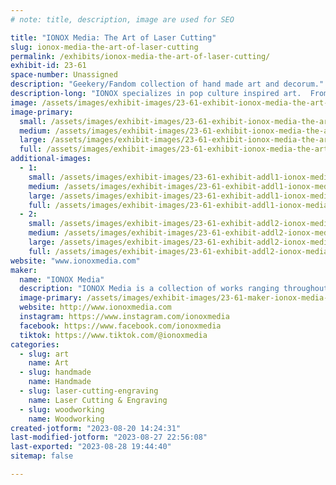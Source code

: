 ```yaml
---
# note: title, description, image are used for SEO

title: "IONOX Media: The Art of Laser Cutting"
slug: ionox-media-the-art-of-laser-cutting
permalink: /exhibits/ionox-media-the-art-of-laser-cutting/
exhibit-id: 23-61
space-number: Unassigned
description: "Geekery/Fandom collection of hand made art and decorum."
description-long: "IONOX specializes in pop culture inspired art.  From sci-fi to fantasy, and even your favorite video games, we create beautiful forms of art that are sure to spark nostalgia.  We use a range of medium, from layered wood to resin,  leather to canvas, and we are always expanding and trying new things.  We love traveling all over the nation to appear at comic conventions, art festivals, and gallery showings.  Maker-Faire Orlando, is one of our home shows, and a staple for us to attend every year.  If you've got a design you've always dreamt of having in hand or on your wall, let us make your dream a reality."
image: /assets/images/exhibit-images/23-61-exhibit-ionox-media-the-art-of-laser-cutting-356891440-747859157340126-7654390202829730342-n-large.jpg
image-primary: 
  small: /assets/images/exhibit-images/23-61-exhibit-ionox-media-the-art-of-laser-cutting-356891440-747859157340126-7654390202829730342-n-small.jpg
  medium: /assets/images/exhibit-images/23-61-exhibit-ionox-media-the-art-of-laser-cutting-356891440-747859157340126-7654390202829730342-n-medium.jpg
  large: /assets/images/exhibit-images/23-61-exhibit-ionox-media-the-art-of-laser-cutting-356891440-747859157340126-7654390202829730342-n-large.jpg
  full: /assets/images/exhibit-images/23-61-exhibit-ionox-media-the-art-of-laser-cutting-356891440-747859157340126-7654390202829730342-n-full.jpg
additional-images: 
  - 1:
    small: /assets/images/exhibit-images/23-61-exhibit-addl1-ionox-media-the-art-of-laser-cutting-344580174-1554680028360101-4795082209009835306-n-small.jpg
    medium: /assets/images/exhibit-images/23-61-exhibit-addl1-ionox-media-the-art-of-laser-cutting-344580174-1554680028360101-4795082209009835306-n-medium.jpg
    large: /assets/images/exhibit-images/23-61-exhibit-addl1-ionox-media-the-art-of-laser-cutting-344580174-1554680028360101-4795082209009835306-n-large.jpg
    full: /assets/images/exhibit-images/23-61-exhibit-addl1-ionox-media-the-art-of-laser-cutting-344580174-1554680028360101-4795082209009835306-n-full.jpg
  - 2:
    small: /assets/images/exhibit-images/23-61-exhibit-addl2-ionox-media-the-art-of-laser-cutting-357017638-748366343956074-1175430081250186954-n-small.jpg
    medium: /assets/images/exhibit-images/23-61-exhibit-addl2-ionox-media-the-art-of-laser-cutting-357017638-748366343956074-1175430081250186954-n-medium.jpg
    large: /assets/images/exhibit-images/23-61-exhibit-addl2-ionox-media-the-art-of-laser-cutting-357017638-748366343956074-1175430081250186954-n-large.jpg
    full: /assets/images/exhibit-images/23-61-exhibit-addl2-ionox-media-the-art-of-laser-cutting-357017638-748366343956074-1175430081250186954-n-full.jpg
website: "www.ionoxmedia.com"
maker: 
  name: "IONOX Media"
  description: "IONOX Media is a collection of works ranging throughout wood cut decor, published literature, multi-media videos, and graphic design.  We offer a variety of materials to our patrons, and an outlet for our artists."
  image-primary: /assets/images/exhibit-images/23-61-maker-ionox-media-the-art-of-laser-cutting-ionox-icon-medium.jpg
  website: http://www.ionoxmedia.com
  instagram: https://www.instagram.com/ionoxmedia
  facebook: https://www.facebook.com/ionoxmedia
  tiktok: https://www.tiktok.com/@ionoxmedia
categories: 
  - slug: art
    name: Art
  - slug: handmade
    name: Handmade
  - slug: laser-cutting-engraving
    name: Laser Cutting & Engraving
  - slug: woodworking
    name: Woodworking
created-jotform: "2023-08-20 14:24:31"
last-modified-jotform: "2023-08-27 22:56:08"
last-exported: "2023-08-28 19:44:40"
sitemap: false

---
```

